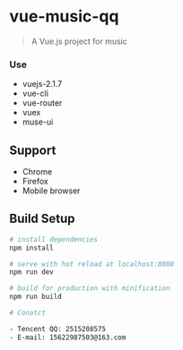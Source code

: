 # vue-music-qq

> A Vue.js project for music
### Use
* vuejs-2.1.7
* vue-cli
* vue-router
* vuex
* muse-ui


## Support
* Chrome
* Firefox
* Mobile browser

## Build Setup

``` bash
# install dependencies
npm install

# serve with hot reload at localhost:8080
npm run dev

# build for production with minification
npm run build

# Conatct

- Tencent QQ: 2515208575
- E-mail: 15622987503@163.com
